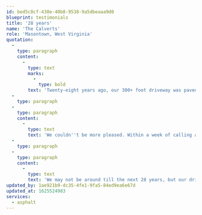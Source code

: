 ```yaml
---
id: bed5c8cf-430e-40b8-9538-9a5dbeaaa9d0
blueprint: testimonials
title: '28 years'
name: 'The Calverts'
role: 'Masontown, West Virginia'
quotation:
  -
    type: paragraph
    content:
      -
        type: text
        marks:
          -
            type: bold
        text: 'Twenty-eight years ago, our 300+ foot driveway was paved by Parrotta Paving and only showed wear in the last year or so. We were so pleased with the first paving job, we had Parrotta Paving do an overlay of the original. '
  -
    type: paragraph
  -
    type: paragraph
    content:
      -
        type: text
        text: 'We couldn''t be more pleased. Within a week of calling and requesting an estimate for the job, Anthony met with us and explained exactly what they could do for us. He was right on time, very professional and the cost corresponded exactly to the estimate. The pavers were friendly and Parrotta went above and beyond what we expected. We highly recommend Anthony DeBardi, Randy Parrotta, and Parrotta Paving. '
  -
    type: paragraph
  -
    type: paragraph
    content:
      -
        type: text
        text: 'We may not be around till the next 28 years, but our driveway will.'
updated_by: 1ae921b9-dc35-4fe1-9fa5-84ed9ea6e67d
updated_at: 1625524983
services:
  - asphalt
---
```

